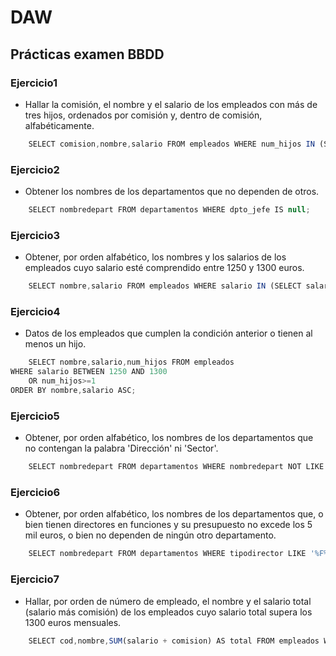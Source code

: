# DAW

## Prácticas examen BBDD

### Ejercicio1

- Hallar la comisión, el nombre y el salario de los empleados con más de tres hijos, ordenados por comisión y, dentro de comisión, alfabéticamente.

```js
    SELECT comision,nombre,salario FROM empleados WHERE num_hijos IN (SELECT num_hijos FROM empleados WHERE num_hijos > 3) ORDER BY nombre ASC;
```

### Ejercicio2

- Obtener los nombres de los departamentos que no dependen de otros.

```js
    SELECT nombredepart FROM departamentos WHERE dpto_jefe IS null;
```

### Ejercicio3

- Obtener, por orden alfabético, los nombres y los salarios de los empleados cuyo salario esté comprendido entre 1250 y 1300 euros.

```js
    SELECT nombre,salario FROM empleados WHERE salario IN (SELECT salario FROM empleados WHERE salario BETWEEN 1250 AND 1300) ORDER BY nombre,salario ASC;
```

### Ejercicio4

- Datos de los empleados que cumplen la condición anterior o tienen al menos un hijo.

```js
    SELECT nombre,salario,num_hijos FROM empleados 
WHERE salario BETWEEN 1250 AND 1300
    OR num_hijos>=1
ORDER BY nombre,salario ASC;
```

### Ejercicio5

- Obtener, por orden alfabético, los nombres de los departamentos que no contengan la palabra 'Dirección' ni 'Sector'.

```js
    SELECT nombredepart FROM departamentos WHERE nombredepart NOT LIKE '%DIRECCION%' AND nombredepart NOT LIKE '%SECTOR%';
```

### Ejercicio6

- Obtener, por orden alfabético, los nombres de los departamentos que, o bien tienen directores en funciones y su presupuesto no excede los 5 mil euros, o bien no dependen de ningún otro departamento.

```js
    SELECT nombredepart FROM departamentos WHERE tipodirector LIKE '%F%' AND presupuesto <= 5000 OR dpto_jefe IS null ORDER BY nombredepart ASC;

```

### Ejercicio7

- Hallar, por orden de número de empleado, el nombre y el salario total (salario más comisión) de los empleados cuyo salario total supera los 1300 euros mensuales.

```js 
    SELECT cod,nombre,SUM(salario + comision) AS total FROM empleados WHERE total > 1300;
```
